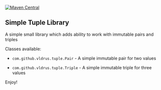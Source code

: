 [![Maven Central](https://maven-badges.herokuapp.com/maven-central/com.github.vldrus/tuple/badge.svg)](https://maven-badges.herokuapp.com/maven-central/com.github.vldrus/tuple)

## Simple Tuple Library

A simple small library which adds ability to work with immutable pairs and triples

Classes available:

- `com.github.vldrus.tuple.Pair` - A simple immutable pair for two values

- `com.github.vldrus.tuple.Triple` - A simple immutable triple for three values

Enjoy!
